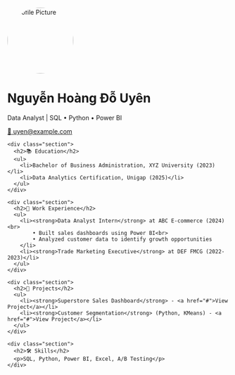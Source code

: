 <!DOCTYPE html>
<html lang="en">
<head>
  <meta charset="UTF-8">
  <meta name="viewport" content="width=device-width, initial-scale=1.0">
  <title>Nguyễn Hoàng Đỗ Uyên - Data Portfolio</title>
  <link href="https://cdn.jsdelivr.net/npm/bootstrap@5.3.0/dist/css/bootstrap.min.css" rel="stylesheet">
  <style>
    body { padding: 30px; }
    .profile-pic { border-radius: 50%; width: 150px; }
    .section { margin-top: 40px; }
  </style>
</head>
<body>

  <div class="container">
    <div class="text-center">
      <img src="https://via.placeholder.com/150" alt="Profile Picture" class="profile-pic">
      <h1 class="mt-3">Nguyễn Hoàng Đỗ Uyên</h1>
      <p>Data Analyst | SQL • Python • Power BI</p>
      <a href="mailto:uyen@example.com">📧 uyen@example.com</a>
    </div>

    <div class="section">
      <h2>📚 Education</h2>
      <ul>
        <li>Bachelor of Business Administration, XYZ University (2023)</li>
        <li>Data Analytics Certification, Unigap (2025)</li>
      </ul>
    </div>

    <div class="section">
      <h2>💼 Work Experience</h2>
      <ul>
        <li><strong>Data Analyst Intern</strong> at ABC E-commerce (2024)<br> 
            • Built sales dashboards using Power BI<br> 
            • Analyzed customer data to identify growth opportunities
        </li>
        <li><strong>Trade Marketing Executive</strong> at DEF FMCG (2022-2023)</li>
      </ul>
    </div>

    <div class="section">
      <h2>🚀 Projects</h2>
      <ul>
        <li><strong>Superstore Sales Dashboard</strong> - <a href="#">View Project</a></li>
        <li><strong>Customer Segmentation</strong> (Python, KMeans) - <a href="#">View Project</a></li>
      </ul>
    </div>

    <div class="section">
      <h2>🛠️ Skills</h2>
      <p>SQL, Python, Power BI, Excel, A/B Testing</p>
    </div>

  </div>

</body>
</html>
